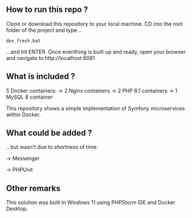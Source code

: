 ## How to run this repo ?
Clone or download this repository to your local machine. CD into the root folder of the project and type ..
```
dev_fresh.bat
```
.. and hit ENTER.
Once everithing is built up and ready, open your browser and navigate to http://localhost:8081

## What is included ?
5 Docker containers:
-> 2 Nginx containers
-> 2 PHP 8.1 containers
-> 1 MySQL 8 container

This repository shows a simple implementation of Symfony microservices within Docker.

## What could be added ?
.. but wasn't due to shortness of time:

  -> Messenger
  
  -> PHPUnit

## Other remarks
This solution was built in Windows 11 using PHPStorm IDE and Docker Desktop.
